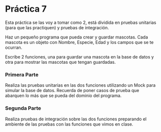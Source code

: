 # Práctica 7
Esta práctica se las voy a tomar como 2, está dividida en pruebas unitarias (para que las practiquen) y pruebas de integración.

Haz un pequeño programa que pueda crear y guardar mascotas. Cada mascota es un objeto con Nombre, Especie, Edad y los campos que se te ocurran.

Escribe 2 funciones, una para guardar una mascota en la base de datos y otra para mostrar las mascotas que tengan guardadas.

### Primera Parte
Realiza las pruebas unitarias en las dos funciones utilizando un Mock para simular la base de datos. Recuerda de poner casos de prueba que abarquen lo más que se pueda del dominio del programa.

### Segunda Parte
Realiza pruebas de integración sobre las dos funciones preparando el ambiente de las pruebas con las funciones que vimos en clase.